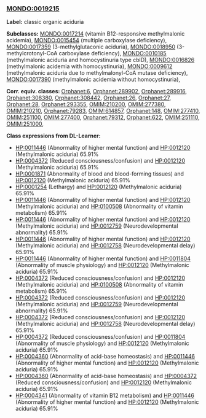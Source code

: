 
### [MONDO:0019215](http://purl.obolibrary.org/obo/MONDO_0019215)
**Label:** classic organic aciduria

**Subclasses:** [MONDO:0017214](http://purl.obolibrary.org/obo/MONDO_0017214) (vitamin B12-responsive methylmalonic acidemia), [MONDO:0015454](http://purl.obolibrary.org/obo/MONDO_0015454) (multiple carboxylase deficiency), [MONDO:0017359](http://purl.obolibrary.org/obo/MONDO_0017359) (3-methylglutaconic aciduria), [MONDO:0018950](http://purl.obolibrary.org/obo/MONDO_0018950) (3-methylcrotonyl-CoA carboxylase deficiency), [MONDO:0010185](http://purl.obolibrary.org/obo/MONDO_0010185) (methylmalonic aciduria and homocystinuria type cblD), [MONDO:0016826](http://purl.obolibrary.org/obo/MONDO_0016826) (methylmalonic acidemia with homocystinuria), [MONDO:0009612](http://purl.obolibrary.org/obo/MONDO_0009612) (methylmalonic aciduria due to methylmalonyl-CoA mutase deficiency), [MONDO:0017390](http://purl.obolibrary.org/obo/MONDO_0017390) (methylmalonic acidemia without homocystinuria), 

**Corr. equiv. classes:** [Orphanet:6](http://www.orpha.net/ORDO/Orphanet_6), [Orphanet:289902](http://www.orpha.net/ORDO/Orphanet_289902), [Orphanet:289916](http://www.orpha.net/ORDO/Orphanet_289916), [Orphanet:308380](http://www.orpha.net/ORDO/Orphanet_308380), [Orphanet:308442](http://www.orpha.net/ORDO/Orphanet_308442), [Orphanet:26](http://www.orpha.net/ORDO/Orphanet_26), [Orphanet:27](http://www.orpha.net/ORDO/Orphanet_27), [Orphanet:28](http://www.orpha.net/ORDO/Orphanet_28), [Orphanet:293355](http://www.orpha.net/ORDO/Orphanet_293355), [OMIM:210200](http://purl.obolibrary.org/obo/OMIM_210200), [OMIM:277380](http://purl.obolibrary.org/obo/OMIM_277380), [OMIM:210210](http://purl.obolibrary.org/obo/OMIM_210210), [Orphanet:79283](http://www.orpha.net/ORDO/Orphanet_79283), [OMIM:614857](http://purl.obolibrary.org/obo/OMIM_614857), [Orphanet:148](http://www.orpha.net/ORDO/Orphanet_148), [OMIM:277410](http://purl.obolibrary.org/obo/OMIM_277410), [OMIM:251100](http://purl.obolibrary.org/obo/OMIM_251100), [OMIM:277400](http://purl.obolibrary.org/obo/OMIM_277400), [Orphanet:79312](http://www.orpha.net/ORDO/Orphanet_79312), [Orphanet:622](http://www.orpha.net/ORDO/Orphanet_622), [OMIM:251110](http://purl.obolibrary.org/obo/OMIM_251110), [OMIM:251000](http://purl.obolibrary.org/obo/OMIM_251000), 

**Class expressions from DL-Learner:**

- [HP:0011446](http://purl.obolibrary.org/obo/HP_0011446) (Abnormality of higher mental function) and [HP:0012120](http://purl.obolibrary.org/obo/HP_0012120) (Methylmalonic aciduria) 65.91%
- [HP:0004372](http://purl.obolibrary.org/obo/HP_0004372) (Reduced consciousness/confusion) and [HP:0012120](http://purl.obolibrary.org/obo/HP_0012120) (Methylmalonic aciduria) 65.91%
- [HP:0001871](http://purl.obolibrary.org/obo/HP_0001871) (Abnormality of blood and blood-forming tissues) and [HP:0012120](http://purl.obolibrary.org/obo/HP_0012120) (Methylmalonic aciduria) 65.91%
- [HP:0001254](http://purl.obolibrary.org/obo/HP_0001254) (Lethargy) and [HP:0012120](http://purl.obolibrary.org/obo/HP_0012120) (Methylmalonic aciduria) 65.91%
- [HP:0011446](http://purl.obolibrary.org/obo/HP_0011446) (Abnormality of higher mental function) and [HP:0012120](http://purl.obolibrary.org/obo/HP_0012120) (Methylmalonic aciduria) and [HP:0100508](http://purl.obolibrary.org/obo/HP_0100508) (Abnormality of vitamin metabolism) 65.91%
- [HP:0011446](http://purl.obolibrary.org/obo/HP_0011446) (Abnormality of higher mental function) and [HP:0012120](http://purl.obolibrary.org/obo/HP_0012120) (Methylmalonic aciduria) and [HP:0012759](http://purl.obolibrary.org/obo/HP_0012759) (Neurodevelopmental abnormality) 65.91%
- [HP:0011446](http://purl.obolibrary.org/obo/HP_0011446) (Abnormality of higher mental function) and [HP:0012120](http://purl.obolibrary.org/obo/HP_0012120) (Methylmalonic aciduria) and [HP:0012758](http://purl.obolibrary.org/obo/HP_0012758) (Neurodevelopmental delay) 65.91%
- [HP:0011446](http://purl.obolibrary.org/obo/HP_0011446) (Abnormality of higher mental function) and [HP:0011804](http://purl.obolibrary.org/obo/HP_0011804) (Abnormality of muscle physiology) and [HP:0012120](http://purl.obolibrary.org/obo/HP_0012120) (Methylmalonic aciduria) 65.91%
- [HP:0004372](http://purl.obolibrary.org/obo/HP_0004372) (Reduced consciousness/confusion) and [HP:0012120](http://purl.obolibrary.org/obo/HP_0012120) (Methylmalonic aciduria) and [HP:0100508](http://purl.obolibrary.org/obo/HP_0100508) (Abnormality of vitamin metabolism) 65.91%
- [HP:0004372](http://purl.obolibrary.org/obo/HP_0004372) (Reduced consciousness/confusion) and [HP:0012120](http://purl.obolibrary.org/obo/HP_0012120) (Methylmalonic aciduria) and [HP:0012759](http://purl.obolibrary.org/obo/HP_0012759) (Neurodevelopmental abnormality) 65.91%
- [HP:0004372](http://purl.obolibrary.org/obo/HP_0004372) (Reduced consciousness/confusion) and [HP:0012120](http://purl.obolibrary.org/obo/HP_0012120) (Methylmalonic aciduria) and [HP:0012758](http://purl.obolibrary.org/obo/HP_0012758) (Neurodevelopmental delay) 65.91%
- [HP:0004372](http://purl.obolibrary.org/obo/HP_0004372) (Reduced consciousness/confusion) and [HP:0011804](http://purl.obolibrary.org/obo/HP_0011804) (Abnormality of muscle physiology) and [HP:0012120](http://purl.obolibrary.org/obo/HP_0012120) (Methylmalonic aciduria) 65.91%
- [HP:0004360](http://purl.obolibrary.org/obo/HP_0004360) (Abnormality of acid-base homeostasis) and [HP:0011446](http://purl.obolibrary.org/obo/HP_0011446) (Abnormality of higher mental function) and [HP:0012120](http://purl.obolibrary.org/obo/HP_0012120) (Methylmalonic aciduria) 65.91%
- [HP:0004360](http://purl.obolibrary.org/obo/HP_0004360) (Abnormality of acid-base homeostasis) and [HP:0004372](http://purl.obolibrary.org/obo/HP_0004372) (Reduced consciousness/confusion) and [HP:0012120](http://purl.obolibrary.org/obo/HP_0012120) (Methylmalonic aciduria) 65.91%
- [HP:0004341](http://purl.obolibrary.org/obo/HP_0004341) (Abnormality of vitamin B12 metabolism) and [HP:0011446](http://purl.obolibrary.org/obo/HP_0011446) (Abnormality of higher mental function) and [HP:0012120](http://purl.obolibrary.org/obo/HP_0012120) (Methylmalonic aciduria) 65.91%


